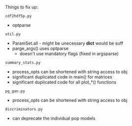 Things to fix up:

`cdf2hdf5p.py`
- optparse

`util.py`
- ParamSet.all - might be unecessary __dict__ would be suff
- parge_args() uses optparse
    - doesn't use mandatory flags (fixed in argsparse)

`summary_stats.py`
- process_opts can be shortened with string access to obj
- significant duplicated code in main() for matrices
- significant duplicated code for all plot_*() functions

`pg_gan.py`
- process_opts can be shortened with string access to obj

`discriminators.py`
- can deprecate the individual pop models